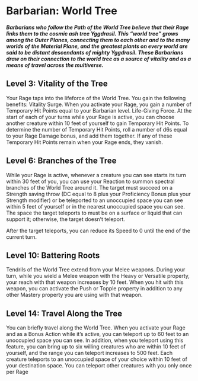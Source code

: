 # Barbarian: World Tree

***Barbarians who follow the Path of the World Tree believe that their Rage links them to the cosmic ash tree Yggdrasil. This “world tree” grows among the Outer Planes, connecting them to each other and to the many worlds of the Material Plane, and the greatest plants on every world are said to be distant descendants of mighty Yggdrasil. These Barbarians draw on their connection to the world tree as a source of vitality and as a means of travel across the multiverse.***

## Level 3: Vitality of the Tree

Your Rage taps into the lifeforce of the World Tree. You gain the following benefits: Vitality Surge. When you activate your Rage, you gain a number of Temporary Hit Points equal to your Barbarian level. Life-Giving Force. At the start of each of your turns while your Rage is active, you can choose another creature within 10 feet of yourself to gain Temporary Hit Points. To determine the number of Temporary Hit Points, roll a number of d6s equal to your Rage Damage bonus, and add them together. If any of these Temporary Hit Points remain when your Rage ends, they vanish. 

## Level 6: Branches of the Tree

While your Rage is active, whenever a creature you can see starts its turn within 30 feet of you, you can use your Reaction to summon spectral branches of the World Tree around it. The target must succeed on a Strength saving throw (DC equal to 8 plus your Proficiency Bonus plus your Strength modifier) or be teleported to an unoccupied space you can see within 5 feet of yourself or in the nearest unoccupied space you can see. The space the target teleports to must be on a surface or liquid that can support it; otherwise, the target doesn’t teleport.

After the target teleports, you can reduce its Speed to 0 until the end of the current turn.

## Level 10: Battering Roots

Tendrils of the World Tree extend from your Melee weapons. During your turn, while you wield a Melee weapon with the Heavy or Versatile property, your reach with that weapon increases by 10 feet. When you hit with this weapon, you can activate the Push or Topple property in addition to any other Mastery property you are using with that weapon.

## Level 14: Travel Along the Tree

You can briefly travel along the World Tree. When you activate your Rage and as a Bonus Action while it’s active, you can teleport up to 60 feet to an unoccupied space you can see. In addition, when you teleport using this feature, you can bring up to six willing creatures who are within 10 feet of yourself, and the range you can teleport increases to 500 feet. Each creature teleports to an unoccupied space of your choice within 10 feet of your destination space. You can teleport other creatures with you only once per Rage